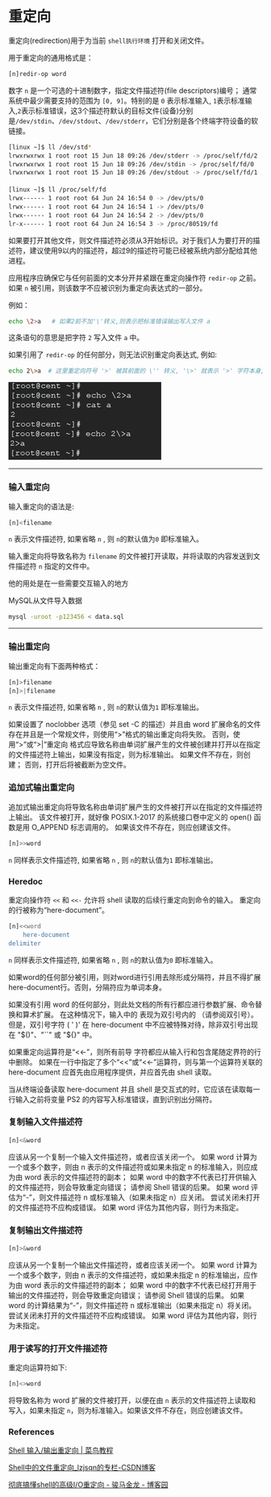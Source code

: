 # 重定向

重定向(redirection)用于为当前 `shell执行环境` 打开和关闭文件。

用于重定向的通用格式是：

```bash
[n]redir-op word
```

数字 `n` 是一个可选的十进制数字，指定文件描述符(file descriptors)编号； 通常系统中最少需要支持的范围为 `[0, 9]`。特别的是 `0` 表示标准输入, `1`表示标准输入,`2`表示标准错误，这3个描述符默认的目标文件(设备)分别是`/dev/stdin`、`/dev/stdout`、`/dev/stderr`，它们分别是各个终端字符设备的软链接。

```bash
[linux ~]$ ll /dev/std*
lrwxrwxrwx 1 root root 15 Jun 18 09:26 /dev/stderr -> /proc/self/fd/2
lrwxrwxrwx 1 root root 15 Jun 18 09:26 /dev/stdin -> /proc/self/fd/0
lrwxrwxrwx 1 root root 15 Jun 18 09:26 /dev/stdout -> /proc/self/fd/1

[linux ~]$ ll /proc/self/fd
lrwx------ 1 root root 64 Jun 24 16:54 0 -> /dev/pts/0
lrwx------ 1 root root 64 Jun 24 16:54 1 -> /dev/pts/0
lrwx------ 1 root root 64 Jun 24 16:54 2 -> /dev/pts/0
lr-x------ 1 root root 64 Jun 24 16:54 3 -> /proc/80519/fd
```

如果要打开其他文件，则文件描述符必须从3开始标识。对于我们人为要打开的描述符，建议使用9以内的描述符，超过9的描述符可能已经被系统内部分配给其他进程。

应用程序应确保它与任何前面的文本分开并紧跟在重定向操作符 `redir-op` 之前。 如果 `n` 被引用，则该数字不应被识别为重定向表达式的一部分。

例如：

```bash
echo \2>a   # 如果2前不加'\'转义,则表示把标准错误输出写入文件 a
```

这条语句的意思是把字符 `2`  写入文件 `a` 中。

如果引用了 `redir-op` 的任何部分，则无法识别重定向表达式, 例如:

```bash
echo 2\>a  # 这里重定向符号 '>' 被其前面的 \'' 转义, '\>' 就表示 '>' 字符本身, 所以这条语句就是echo后面的字符串了
```

![ex1](_resources/redirection_example_1.png)

---

### 输入重定向

输入重定向的语法是:

```bash
[n]<filename
```

`n` 表示文件描述符, 如果省略 `n` , 则 `n`的默认值为`0` 即标准输入。

输入重定向将导致名称为 `filename` 的文件被打开读取，并将读取的内容发送到文件描述符 `n` 指定的文件中。

他的用处是在一些需要交互输入的地方

MySQL从文件导入数据

```bash
mysql -uroot -p123456 < data.sql
```

---

### 输出重定向

输出重定向有下面两种格式：

```bash
[n]>filename
[n]>|filename
```

`n` 表示文件描述符, 如果省略 `n` , 则 `n`的默认值为`1` 即标准输出。

如果设置了 noclobber 选项（参见 set -C 的描述）并且由 word 扩展命名的文件存在并且是一个常规文件，则使用“>”格式的输出重定向将失败。 否则，使用“>”或“>|”重定向 格式应导致名称由单词扩展产生的文件被创建并打开以在指定的文件描述符上输出，如果没有指定，则为标准输出。 如果文件不存在，则创建； 否则，打开后将被截断为空文件。

### 追加式输出重定向

追加式输出重定向将导致名称由单词扩展产生的文件被打开以在指定的文件描述符上输出。 该文件被打开，就好像 POSIX.1-2017 的系统接口卷中定义的 open() 函数是用 O_APPEND 标志调用的。 如果该文件不存在，则应创建该文件。

```bash
[n]>>word
```

`n` 同样表示文件描述符, 如果省略 `n` , 则 `n`的默认值为`1` 即标准输出。

### Heredoc

重定向操作符 `<<`  和 `<<-` 允许将 shell 读取的后续行重定向到命令的输入。 重定向的行被称为“here-document”。

```bash
[n]<<word
    here-document
delimiter
```

`n` 同样表示文件描述符, 如果省略 `n` , 则 `n`的默认值为`0` 即标准输入。

如果word的任何部分被引用，则对word进行引用去除形成分隔符，并且不得扩展here-document行。否则，分隔符应为单词本身。

如果没有引用 word 的任何部分，则此处文档的所有行都应进行参数扩展、命令替换和算术扩展。 在这种情况下，输入中的 <backslash> 表现为双引号内的 <backslash>（请参阅双引号）。 但是，双引号字符 ( ' )' 在 here-document 中不应被特殊对待，除非双引号出现在 "$()"、"``" 或 "${}" 中。

如果重定向运算符是“<<-”，则所有前导 <tab> 字符都应从输入行和包含尾随定界符的行中删除。 如果在一行中指定了多个“<<”或“<<-”运算符，则与第一个运算符关联的 here-document 应首先由应用程序提供，并应首先由 shell 读取。

当从终端设备读取 here-document 并且 shell 是交互式的时，它应该在读取每一行输入之前将变量 PS2 的内容写入标准错误，直到识别出分隔符。



### 复制输入文件描述符

```bash
[n]<&word
```

应该从另一个复制一个输入文件描述符，或者应该关闭一个。 如果 word 计算为一个或多个数字，则由 n 表示的文件描述符或如果未指定 n 的标准输入，则应成为由 word 表示的文件描述符的副本； 如果 word 中的数字不代表已打开供输入的文件描述符，则会导致重定向错误； 请参阅 Shell 错误的后果。 如果 word 评估为“-”，则文件描述符 n 或标准输入（如果未指定 n）应关闭。 尝试关闭未打开的文件描述符不应构成错误。 如果 word 评估为其他内容，则行为未指定。

### 复制输出文件描述符

```bash
[n]>&word
```

应该从另一个复制一个输出文件描述符，或者应该关闭一个。 如果 word 计算为一个或多个数字，则由 n 表示的文件描述符，或如果未指定 n 的标准输出，应作为由 word 表示的文件描述符的副本； 如果 word 中的数字不代表已经打开用于输出的文件描述符，则会导致重定向错误； 请参阅 Shell 错误的后果。 如果 word 的计算结果为“-”，则文件描述符 n 或标准输出（如果未指定 n）将关闭。 尝试关闭未打开的文件描述符不应构成错误。 如果 word 评估为其他内容，则行为未指定。

### 用于读写的打开文件描述符

重定向运算符如下:

```bash
[n]<>word
```

将导致名称为 word 扩展的文件被打开，以便在由 `n` 表示的文件描述符上读取和写入，如果未指定 `n`，则为标准输入。如果该文件不存在，则应创建该文件。





### References

[Shell 输入/输出重定向 | 菜鸟教程](https://www.runoob.com/linux/linux-shell-io-redirections.html)

[Shell中的文件重定向_lzjsqn的专栏-CSDN博客](https://blog.csdn.net/lzjsqn/article/details/53573269)

[彻底搞懂shell的高级I/O重定向 - 骏马金龙 - 博客园](https://www.cnblogs.com/f-ck-need-u/p/8727401.html)


